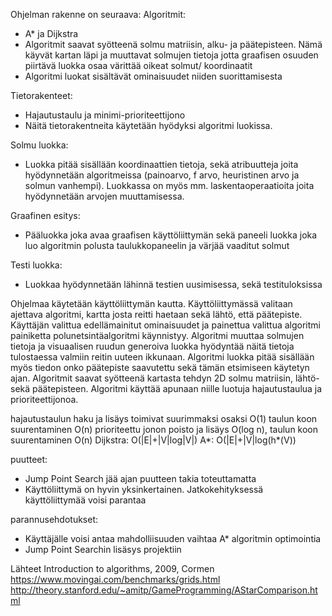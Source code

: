 Ohjelman rakenne on seuraava:
Algoritmit:
  - A* ja Dijkstra
  - Algoritmit saavat syötteenä solmu matriisin, alku- ja päätepisteen. Nämä käyvät kartan läpi ja muuttavat solmujen tietoja jotta graafisen osuuden piirtävä luokka osaa värittää oikeat solmut/ koordinaatit
   - Algoritmi luokat sisältävät ominaisuudet niiden suorittamisesta

Tietorakenteet:
  - Hajautustaulu ja minimi-prioriteettijono
  - Näitä tietorakentneita käytetään hyödyksi algoritmi luokissa.
  
Solmu luokka:
  - Luokka pitää sisällään koordinaattien tietoja, sekä atribuutteja joita hyödynnetään algoritmeissa (painoarvo, f arvo, heuristinen arvo ja solmun vanhempi). Luokkassa on myös mm. laskentaoperaatioita joita hyödynnetään arvojen muuttamisessa.
  
Graafinen esitys:
  - Pääluokka joka avaa graafisen käyttöliittymän sekä paneeli luokka joka luo algoritmin polusta taulukkopaneelin ja värjää vaaditut solmut

Testi luokka:
  - Luokkaa hyödynnetään lähinnä testien uusimisessa, sekä testituloksissa

Ohjelmaa käytetään käyttöliittymän kautta. Käyttöliittymässä valitaan ajettava algoritmi, kartta josta reitti haetaan sekä lähtö, että päätepiste. Käyttäjän valittua edellämainitut ominaisuudet ja painettua valittua algoritmi painiketta polunetsintäalgoritmi käynnistyy. Algoritmi muuttaa solmujen tietoja ja visuaalisen ruudun generoiva luokka hyödyntää näitä tietoja tulostaessa valmiin reitin uuteen ikkunaan. Algoritmi luokka pitää sisällään myös tiedon onko päätepiste saavutettu sekä tämän etsimiseen käytetyn ajan. Algoritmit saavat syötteenä kartasta tehdyn 2D solmu matriisin, lähtö- sekä päätepisteen. Algoritmi käyttää apunaan niille luotuja hajautustaulua ja prioriteettijonoa. 

hajautustaulun haku ja lisäys toimivat suurimmaksi osaksi O(1) taulun koon suurentaminen O(n)
prioriteettu jonon poisto ja lisäys O(log n), taulun koon suurentaminen O(n)
Dijkstra: O(|E|+|V|log|V|) 
A*: O(|E|+|V|log(h*(V))


puutteet: 
- Jump Point Search jää ajan puutteen takia toteuttamatta
- Käyttöliittymä on hyvin yksinkertainen. Jatkokehityksessä käyttöliittymää voisi parantaa

parannusehdotukset:
- Käyttäjälle voisi antaa mahdolliisuuden vaihtaa A* algoritmin optimointia
- Jump Point Searchin lisäsys projektiin

Lähteet
Introduction to algorithms, 2009, Cormen 
https://www.movingai.com/benchmarks/grids.html
http://theory.stanford.edu/~amitp/GameProgramming/AStarComparison.html
